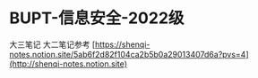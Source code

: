 # BUPT-信息安全-2022级
大三笔记
大二笔记参考
[https://shenqi-notes.notion.site/5ab6f2d82f104ca2b5b0a29013407d6a?pvs=4](http://shenqi-notes.notion.site)

